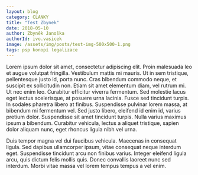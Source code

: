 ```yaml
---
layout: blog
category: CLANKY
title: "Test Zbynek"
date: 2018-05-10
author: Zbyněk Janoška
authorId: ivo.vasicek
image: /assets/img/posts/test-img-500x500-1.png
tags: psp konopí legalizace
---
```


Lorem ipsum dolor sit amet, consectetur adipiscing elit. Proin malesuada leo et augue volutpat fringilla. Vestibulum mattis mi mauris. Ut in sem tristique, pellentesque justo id, porta nunc. Cras bibendum commodo neque, et suscipit ex sollicitudin non. Etiam sit amet elementum diam, vel rutrum mi. Ut nec enim leo. Curabitur efficitur viverra fermentum. Sed molestie lacus eget lectus scelerisque, at posuere urna lacinia. Fusce sed tincidunt turpis. In sodales pharetra libero at finibus. Suspendisse pulvinar lorem massa, at bibendum mi fermentum vel. Sed justo libero, eleifend id enim id, varius pretium dolor. Suspendisse sit amet tincidunt turpis. Nulla varius maximus ipsum a bibendum. Curabitur vehicula, lectus a aliquet tristique, sapien dolor aliquam nunc, eget rhoncus ligula nibh vel urna.

Duis tempor magna vel dui faucibus vehicula. Maecenas in consequat ligula. Sed dapibus ullamcorper ipsum, vitae consequat neque interdum eget. Suspendisse tincidunt arcu non finibus varius. Integer eleifend ligula arcu, quis dictum felis mollis quis. Donec convallis laoreet nunc sed interdum. Morbi vitae massa vel lorem tempus tempus a vel enim. 
